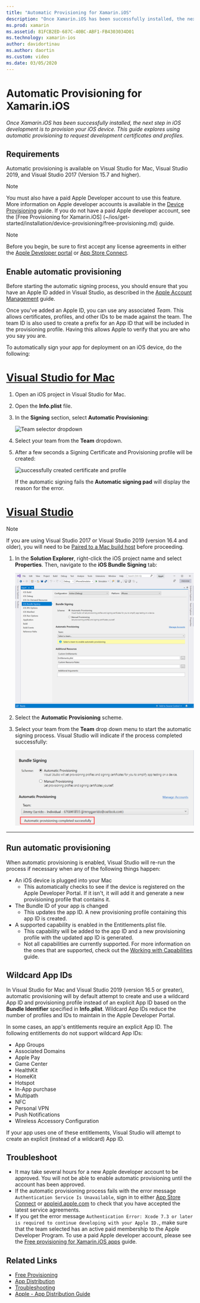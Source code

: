 ```yaml
---
title: "Automatic Provisioning for Xamarin.iOS"
description: "Once Xamarin.iOS has been successfully installed, the next step in iOS development is to provision your iOS device. This guide explores using Automatic Signing  to request development certificates and profiles."
ms.prod: xamarin
ms.assetid: 81FCB2ED-687C-40BC-ABF1-FB4303034D01
ms.technology: xamarin-ios
author: davidortinau
ms.author: daortin
ms.custom: video
ms.date: 03/05/2020
---
```


# Automatic Provisioning for Xamarin.iOS

_Once Xamarin.iOS has been successfully installed, the next step in iOS development is to provision your iOS device. This guide explores using automatic provisioning to request development certificates and profiles._

## Requirements

Automatic provisioning is available on Visual Studio for Mac, Visual Studio 2019, and Visual Studio 2017 (Version 15.7 and higher). 

> [!NOTE]
> You must also have a paid Apple Developer account to use this feature. More information on Apple developer accounts is available in the [Device Provisioning](~/ios/get-started/installation/device-provisioning/index.md) guide.
> If you do not have a paid Apple developer account, see the [Free Provisioning for Xamarin.iOS] (~/ios/get-started/installation/device-provisioning/free-provisioning.md) guide.

> [!NOTE]
> Before you begin, be sure to first accept any license agreements in either the [Apple Developer portal](https://developer.apple.com/account/) or [App Store Connect](https://appstoreconnect.apple.com/).


## Enable automatic provisioning

Before starting the automatic signing process, you should ensure that you have an Apple ID added in Visual Studio, as described in the [Apple Account Management](~/cross-platform/macios/apple-account-management.md) guide. 

Once you've added an Apple ID, you can use any associated _Team_. This allows certificates, profiles, and other IDs to be made against the team. The team ID is also used to create a prefix for an App ID that will be included in the provisioning profile. Having this allows Apple to verify that you are who you say you are.

To automatically sign your app for deployment on an iOS device, do the following:

# [Visual Studio for Mac](#tab/macos)

1. Open an iOS project in Visual Studio for Mac.

2. Open the **Info.plist** file.

3. In the **Signing** section, select **Automatic Provisioning**:

    ![Team selector dropdown](automatic-provisioning-images/image2.png)

4. Select your team from the **Team** dropdown.

5. After a few seconds a Signing Certificate and Provisioning profile will be created:

    ![successfully created certificate and profile](automatic-provisioning-images/image5.png)

    If the automatic signing fails the **Automatic signing pad** will display the reason for the error.

# [Visual Studio](#tab/windows)

> [!NOTE]
> If you are using Visual Studio 2017 or Visual Studio 2019 (version 16.4 and older), you will need to be [Paired to a Mac build host](~/ios/get-started/installation/windows/connecting-to-mac/index.md) before proceeding.

1. In the **Solution Explorer**, right-click the iOS project name and select **Properties**. Then, navigate to the **iOS Bundle Signing** tab:

    ![Screenshot of the bundle signing page in the iOS properties.](automatic-provisioning-images/bundle-signing-win.png)

2. Select the **Automatic Provisioning** scheme.

3. Select your team from the **Team** drop down menu to start the automatic signing process. Visual Studio will indicate if the process completed successfully:

    ![Screenshot of the bundle signing page highlighting the message "Automatic provisioning completed successfully".](automatic-provisioning-images/signing-success-win.png)

-----

## Run automatic provisioning

When automatic provisioning is enabled, Visual Studio will re-run the process if necessary when any of the following things happen:

- An iOS device is plugged into your Mac
  - This automatically checks to see if the device is registered on the Apple Developer Portal. If it isn't, it will add it and generate a new provisioning profile that contains it.
- The Bundle ID of your app is changed
  - This updates the app ID. A new provisioning profile containing this app ID is created.
- A supported capability is enabled in the Entitlements.plist file.
  - This capability will be added to the app ID and a new provisioning profile with the updated app ID is generated.
  - Not all capabilities are currently supported. For more information on the ones that are supported, check out the [Working with Capabilities](~/ios/deploy-test/provisioning/capabilities/index.md) guide.

## Wildcard App IDs

In Visual Studio for Mac and Visual Studio 2019 (version 16.5 or greater), automatic provisioning will by
default attempt to create and use a wildcard App ID and provisioning
profile instead of an explicit App ID based on the **Bundle Identifier**
specified in **Info.plist**. Wildcard App IDs reduce the number of profiles
and IDs to maintain in the Apple Developer Portal.

In some cases, an app's entitlements require an explicit App ID. The
following entitlements do not support wildcard App IDs:

- App Groups
- Associated Domains
- Apple Pay
- Game Center
- HealthKit
- HomeKit
- Hotspot
- In-App purchase
- Multipath
- NFC
- Personal VPN
- Push Notifications
- Wireless Accessory Configuration

If your app uses one of these entitlements, Visual Studio will
attempt to create an explicit (instead of a wildcard) App ID.

## Troubleshoot 

- It may take several hours for a new Apple developer account to be approved. You will not be able to enable automatic provisioning until the account has been approved.
- If the automatic provisioning process fails with the error message `Authentication Service Is Unavailable`, sign in to either [App Store Connect](https://appstoreconnect.apple.com/) or [appleid.apple.com](https://appleid.apple.com) to check that you have accepted the latest service agreements.
- If you get the error message `Authentication Error: Xcode 7.3 or later is required to continue developing with your Apple ID.`, make sure that the team selected has an active paid membership to the Apple Developer Program. To use a paid Apple developer account, please see the [Free provisioning for Xamarin.iOS apps](~/ios/get-started/installation/device-provisioning/free-provisioning.md) guide.

## Related Links

- [Free Provisioning](~/ios/get-started/installation/device-provisioning/free-provisioning.md)
- [App Distribution](~/ios/deploy-test/app-distribution/index.md)
- [Troubleshooting](~/ios/deploy-test/troubleshooting.md)
- [Apple - App Distribution Guide](https://developer.apple.com/library/ios/documentation/IDEs/Conceptual/AppDistributionGuide/Introduction/Introduction.html)
